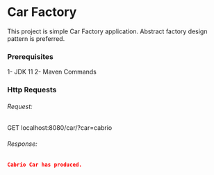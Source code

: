 # Car Factory

This project is simple Car Factory application. Abstract factory design pattern is preferred.

### Prerequisites
1- JDK 11
2- Maven Commands

### Http Requests

###### Request:
GET localhost:8080/car/?car=cabrio

###### Response:
```json
Cabrio Car has produced.
```
